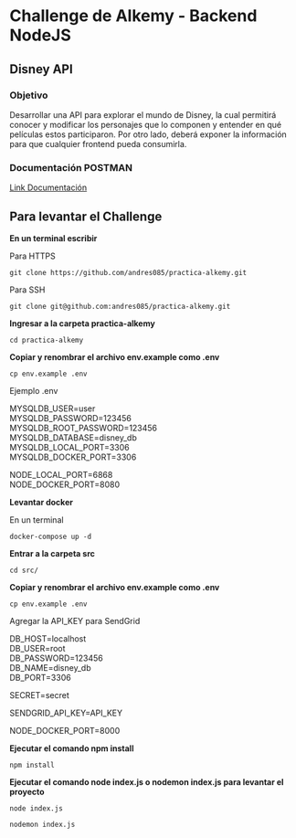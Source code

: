 # Challenge de Alkemy -  Backend NodeJS

## Disney API

### Objetivo

Desarrollar una API para explorar el mundo de Disney, la cual permitirá conocer y modificar los
personajes que lo componen y entender en qué películas estos participaron. Por otro lado, deberá
exponer la información para que cualquier frontend pueda consumirla.

### Documentación POSTMAN

[Link Documentación](https://documenter.getpostman.com/view/11899197/UVeAwUyM)

## Para levantar el Challenge

**En un terminal escribir**

Para HTTPS

`git clone https://github.com/andres085/practica-alkemy.git`

Para SSH

`git clone git@github.com:andres085/practica-alkemy.git`

**Ingresar a la carpeta practica-alkemy**

`cd practica-alkemy`

**Copiar y renombrar el archivo env.example como .env**

`cp env.example .env`

Ejemplo .env

MYSQLDB_USER=user  
MYSQLDB_PASSWORD=123456  
MYSQLDB_ROOT_PASSWORD=123456  
MYSQLDB_DATABASE=disney_db  
MYSQLDB_LOCAL_PORT=3306  
MYSQLDB_DOCKER_PORT=3306  

NODE_LOCAL_PORT=6868  
NODE_DOCKER_PORT=8080  

**Levantar docker**

En un terminal

`docker-compose up -d`

**Entrar a la carpeta src**

`cd src/`

**Copiar y renombrar el archivo env.example como .env**

`cp env.example .env`

Agregar la API_KEY para SendGrid

DB_HOST=localhost  
DB_USER=root  
DB_PASSWORD=123456  
DB_NAME=disney_db  
DB_PORT=3306  

SECRET=secret  

SENDGRID_API_KEY=API_KEY  

NODE_DOCKER_PORT=8000 

**Ejecutar el comando npm install**

`npm install`

**Ejecutar el comando node index.js o nodemon index.js para levantar el proyecto**

`node index.js`

`nodemon index.js`




